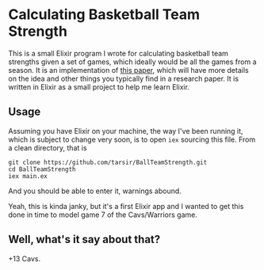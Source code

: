 # Calculating Basketball Team Strength

This is a small Elixir program I wrote for calculating basketball team strengths
given a set of games, which ideally would be all the games from a season. It is an
implementation of 
[this paper](http://faculty.ucmerced.edu/sites/default/files/eheit/files/basketball.pdf),
which will have more details on the idea and other things you typically find in a
research paper. It is written in Elixir as a small project to help me learn Elixir.

## Usage

Assuming you have Elixir on your machine, the way I've been running it, which is subject
to change very soon, is to open `iex` sourcing this file. From a clean directory, that is
```
git clone https://github.com/tarsir/BallTeamStrength.git
cd BallTeamStrength
iex main.ex
```
And you should be able to enter it, warnings abound.

Yeah, this is kinda janky, but it's a first Elixir app and I wanted to get this done in
time to model game 7 of the Cavs/Warriors game.

## Well, what's it say about that?

+13 Cavs.
